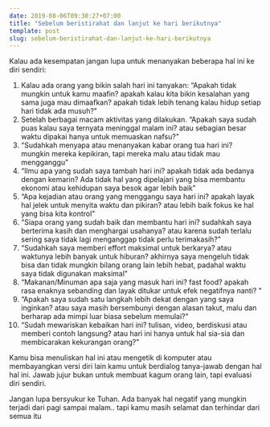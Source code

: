 ```yaml
---
date: 2019-08-06T09:30:27+07:00
title: "Sebelum beristirahat dan lanjut ke hari berikutnya"
template: post
slug: sebelum-beristirahat-dan-lanjut-ke-hari-berikutnya
---
```


Kalau ada kesempatan jangan lupa untuk menanyakan beberapa hal ini ke diri sendiri:

1. Kalau ada orang yang bikin salah hari ini tanyakan: “Apakah tidak mungkin untuk kamu maafin? apakah kalau kita bikin kesalahan yang sama juga mau dimaafkan? apakah tidak lebih tenang kalau hidup setiap hari tidak ada musuh?"
2. Setelah berbagai macam aktivitas yang dilakukan. “Apakah saya sudah puas kalau saya ternyata meninggal malam ini? atau sebagian besar waktu dipakai hanya untuk memuaskan nafsu?"
3. “Sudahkah menyapa atau menanyakan kabar orang tua hari ini? mungkin mereka kepikiran, tapi mereka malu atau tidak mau mengganggu"
4. “Ilmu apa yang sudah saya tambah hari ini? apakah tidak ada bedanya dengan kemarin? Ada tidak hal yang dipelajari yang bisa membantu ekonomi atau kehidupan saya besok agar lebih baik"
5. “Apa kejadian atau orang yang menggangu saya hari ini? apakah layak hal jelek untuk menyita waktu dan pikiran? atau lebih baik fokus ke hal yang bisa kita kontrol"
6. “Siapa orang yang sudah baik dan membantu hari ini? sudahkah saya berterima kasih dan menghargai usahanya? atau karena sudah terlalu sering saya tidak lagi menganggap tidak perlu terimakasih?"
7. “Sudahkah saya memberi effort maksimal untuk berkarya? atau waktunya lebih banyak untuk hiburan? akhirnya saya mengeluh tidak bisa dan tidak mungkin bilang orang lain lebih hebat, padahal waktu saya tidak digunakan maksimal"
8. “Makanan/Minuman apa saja yang masuk hari ini? fast food? apakah rasa enaknya sebanding dan layak ditukar untuk efek negatifnya nanti? "
9. “Apakah saya sudah satu langkah lebih dekat dengan yang saya inginkan? atau saya masih bersembunyi dengan alasan takut, malu dan berharap ada mimpi luar biasa sebelum memulai?"
10. “Sudah mewariskan kebaikan hari ini? tulisan, video, berdiskusi atau memberi contoh langsung? atau hari ini hanya untuk hal sia-sia dan membicarakan kekurangan orang?"

Kamu bisa menuliskan hal ini atau mengetik di komputer atau membayangkan versi diri lain kamu untuk berdialog tanya-jawab dengan hal hal ini. Jawab jujur bukan untuk membuat kagum orang lain, tapi evaluasi diri sendiri.

Jangan lupa bersyukur ke Tuhan. Ada banyak hal negatif yang mungkin terjadi dari pagi sampai malam.. tapi kamu masih selamat dan terhindar dari semua itu